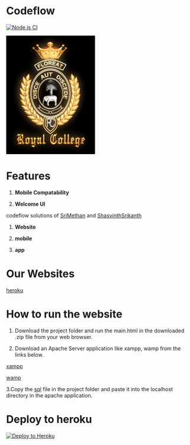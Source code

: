 # Codeflow
[![Node.js CI](https://github.com/CodeLegends-org/codeflow/actions/workflows/node.js.yml/badge.svg?branch=main)](https://github.com/CodeLegends-org/codeflow/actions/workflows/node.js.yml)

![Welcome loader](Images/RC-Crest_thumb[3].gif)

# Features

1. **Mobile Compatability**

2. **Welcome UI**

codeflow solutions of [SriMethan](https://github.com/srimethan) and [ShasvinthSrikanth](https://github.com/shasvinthsrikanth)

1. **Website**

2. **mobile**

3. **app**

# Our Websites
[heroku](https://codelegends.herokuapp.com)

# How to run the website

1. Download the project folder and run the main.html in the downloaded .zip file from your web browser.
 
2. Download an Apache Server application like xampp, wamp from the links below.

[xampp](https://www.apachefriends.org/download.html)

[wamp](https://www.wampserver.com/en/)

3.Copy the [sql](Database/royalcollegeuseraccounts.sql) file in the project folder and paste it into the localhost directory in the apache application.

# Deploy to heroku

[![Deploy to Heroku](https://www.herokucdn.com/deploy/button.png)](https://heroku.com/deploy)  

